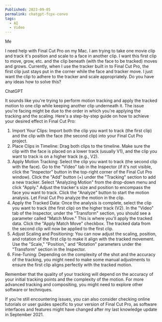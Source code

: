 ```yaml
---
Published: 2023-09-05
permalink: chatgpt-fcpx-convo
tags:
  - AI
  - Video
---
```

Me

I need help with Final Cut Pro on my Mac. I am trying to take one movie clip and track it's position and scale to a face in another clip. I want this first clip to move, grow, etc. and the clip beneath (with the face to be tracked) moves and grows. Currently, when I use the tracker built in to Final Cut Pro, the first clip just stays put in the corner while the face and tracker move. I just want the clip to adhere to the tracker and scale appropriately. Do you have any ideas how to solve this?

ChatGPT

It sounds like you're trying to perform motion tracking and apply the tracked motion to one clip while keeping another clip underneath it. The issue you're facing might be due to the order in which you're applying the tracking and the scaling. Here's a step-by-step guide on how to achieve your desired effect in Final Cut Pro:

1. Import Your Clips:
	Import both the clip you want to track (the first clip) and the clip with the face (the second clip) into your Final Cut Pro project.
2. Place Clips in Timeline:
	Drag both clips to the timeline. Make sure the clip with the face is placed on a lower track (usually V1), and the clip you want to track is on a higher track (e.g., V2).
3. Apply Motion Tracking:
	Select the clip you want to track (the second clip with the face). Go to the "Video" tab in the Inspector (if it's not visible, click the "Inspector" button in the top-right corner of the Final Cut Pro window). Click the "Add" button (+) under the "Tracking" section to add a new tracker. Select "Analyzing Motion" from the drop-down menu and click "Apply." Adjust the tracker's size and position to encompass the face you want to track. Click the "Analyze" button to start the motion analysis. Let Final Cut Pro analyze the motion in the clip.
4. Apply the Tracked Data:
	Once the analysis is complete, select the clip you want to track (the first clip) on the higher track (V2).
	In the "Video" tab of the Inspector, under the "Transform" section, you should see a parameter called "Match Move." This is where you'll apply the tracked data.
	Click the "Apply Match Move" checkbox. The tracked data from the second clip will now be applied to the first clip.
5. Adjust Scaling and Positioning:
	You can now adjust the scaling, position, and rotation of the first clip to make it align with the tracked movement. Use the "Scale," "Position," and "Rotation" parameters under the "Transform" section in the Inspector.
6. Fine-Tuning:
	Depending on the complexity of the shot and the accuracy of the tracking, you might need to make some manual adjustments to ensure the first clip aligns perfectly with the tracked motion.

Remember that the quality of your tracking will depend on the accuracy of your initial tracking points and the complexity of the motion. For more advanced tracking and compositing, you might need to explore other software or techniques.

If you're still encountering issues, you can also consider checking online tutorials or user guides specific to your version of Final Cut Pro, as software interfaces and features might have changed after my last knowledge update in September 2021.